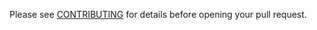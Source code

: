 Please see [CONTRIBUTING](https://docs.laroue.org/developers/guidelines/contributing.html) for details before opening your pull request.
